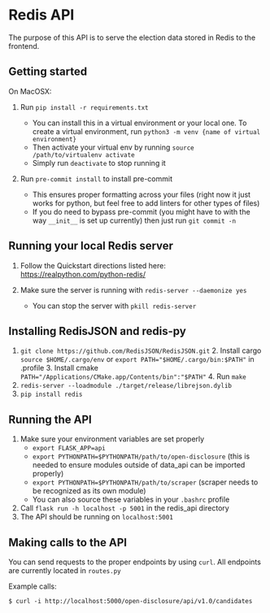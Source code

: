 Redis API
=
The purpose of this API is to serve the election data stored in Redis to the frontend.


Getting started
-
On MacOSX:
1. Run `pip install -r requirements.txt` 
    - You can install this in a virtual environment or your local one. To create a virtual environment, run `python3 -m venv {name of virtual environment}`
    - Then activate your virtual env by running `source /path/to/virtualenv activate`
    - Simply run `deactivate` to stop running it

2. Run `pre-commit install` to install pre-commit
    - This ensures proper formatting across your files (right now it just works for python, but feel free to add linters for other types of files)
    - If you do need to bypass pre-commit (you might have to with the way `__init__` is set up currently) then just run `git commit -n`

Running your local Redis server
-
1. Follow the Quickstart directions listed here: https://realpython.com/python-redis/
2. Make sure the server is running with `redis-server --daemonize yes`

    - You can stop the server with `pkill redis-server` 

Installing RedisJSON and redis-py
-
1. `git clone https://github.com/RedisJSON/RedisJSON.git`
    2. Install cargo `source $HOME/.cargo/env` or `export PATH="$HOME/.cargo/bin:$PATH"` in .profile
    3. Install cmake `PATH="/Applications/CMake.app/Contents/bin":"$PATH"`
    4. Run `make`
2. `redis-server --loadmodule ./target/release/librejson.dylib`
3. `pip install redis`

Running the API
-
1. Make sure your environment variables are set properly 
    - `export FLASK_APP=api`
    - `export PYTHONPATH=$PYTHONPATH/path/to/open-disclosure` (this is needed to ensure modules outside of data_api can be imported properly)
    - `export PYTHONPATH=$PYTHONPATH/path/to/scraper` (scraper needs to be recognized as its own module)
    - You can also source these variables in your `.bashrc` profile
2. Call `flask run -h localhost -p 5001` in the redis_api directory
3. The API should be running on `localhost:5001`

Making calls to the API
-
You can send requests to the proper endpoints by using `curl`. All endpoints are currently located in `routes.py`

Example calls:

```
$ curl -i http://localhost:5000/open-disclosure/api/v1.0/candidates 
```